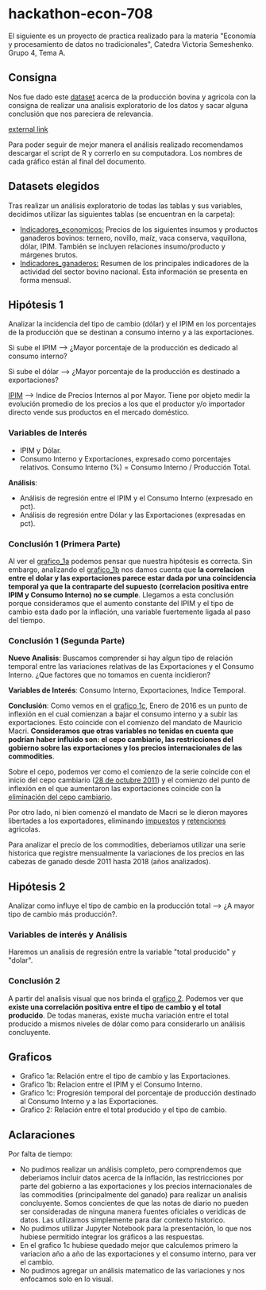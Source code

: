 # hackathon-econ-708
El siguiente es un proyecto de practica realizado para la materia "Economía y procesamiento de datos no tradicionales", Catedra Victoria Semeshenko.
Grupo 4, Tema A.

## Consigna
Nos fue dado este [dataset](https://www.datos.gob.ar/dataset?tags=bovinos&groups=agri&_tags_limit=0) acerca de la producción bovina y agricola con la consigna de realizar una analisis exploratorio de los datos y sacar alguna conclusión que nos pareciera de relevancia. 

<a href="https://www.google.com" target="_blank">external link</a>

Para poder seguir de mejor manera el análisis realizado recomendamos descargar el script de R y correrlo en su computadora. Los nombres de cada gráfico están al final del documento.

## Datasets elegidos
Tras realizar un análisis exploratorio de todas las tablas y sus variables, decidimos utilizar las siguientes tablas (se encuentran en la carpeta):
* [Indicadores_economicos:](https://www.datos.gob.ar/dataset/agroindustria-ganaderia---indicadores-economicos-bovinos/archivo/agroindustria_a28a3be0-f9a3-4f96-8094-53688135c5ad) Precios de los siguientes insumos y productos ganaderos bovinos: ternero, novillo, maíz, vaca conserva, vaquillona, dólar, IPIM. También se incluyen relaciones insumo/producto y márgenes brutos.
* [Indicadores_ganaderos:](https://www.datos.gob.ar/dataset/agroindustria-ganaderia---indicadores-bovinos-mensuales/archivo/agroindustria_46c21636-2a4d-44a4-a0c6-052836d51a3f) Resumen de los principales indicadores de la actividad del sector bovino nacional. Esta información se presenta en forma mensual.

## Hipótesis 1
Analizar la incidencia del tipo de cambio (dólar) y el IPIM en los porcentajes de la producción que se destinan a consumo interno y a las exportaciones.

Si sube el IPIM --> ¿Mayor porcentaje de la producción es dedicado al consumo interno?

Si sube el dólar --> ¿Mayor porcentaje de la producción es destinado a exportaciones?

[IPIM](https://www.indec.gob.ar/ftp/cuadros/economia/sint_met_sipm.pdf) --> Indice de Precios Internos al por Mayor. Tiene por objeto medir la evolución promedio de los precios a los que el productor y/o importador directo vende sus productos en el mercado doméstico.

### Variables de Interés
* IPIM y Dólar.
* Consumo Interno y Exportaciones, expresado como porcentajes relativos. Consumo Interno (%) = Consumo Interno / Producción Total.

**Análisis**:
* Análisis de regresión entre el IPIM y el Consumo Interno (expresado en pct).
* Análisis de regresión entre Dólar y las Exportaciones (expresadas en pct).

### Conclusión 1 (Primera Parte)
Al ver el [grafico_1a](https://raw.githubusercontent.com/LucioAlberico/hackathon-econ-708/main/grafico_1a.png) podemos pensar que nuestra hipótesis es correcta. Sin embargo, analizando el [grafico_1b](https://raw.githubusercontent.com/LucioAlberico/hackathon-econ-708/main/grafico_1b.png) nos damos cuenta que **la correlacion entre el dolar y las exportaciones parece estar dada por una coincidencia temporal ya que la contraparte del supuesto (correlacion positiva entre IPIM y Consumo Interno) no se cumple**. Llegamos a esta conclusión porque consideramos que el aumento constante del IPIM y el tipo de cambio esta dado por la inflación, una variable fuertemente ligada al paso del tiempo.


### Conclusión 1 (Segunda Parte)
**Nuevo Analisis**: Buscamos comprender si hay algun tipo de relación temporal entre las variaciones relativas de las Exportaciones y el Consumo Interno. ¿Que factores que no tomamos en cuenta incidieron?

**Variables de Interés**: Consumo Interno, Exportaciones, Indice Temporal.

**Conclusión**: Como vemos en el [grafico 1c](https://raw.githubusercontent.com/LucioAlberico/hackathon-econ-708/main/grafico_1c.png), Enero de 2016 es un punto de inflexión en el cual comienzan a bajar el consumo interno y a subir las exportaciones. Esto coincide con el comienzo del mandato de Mauricio Macri. **Consideramos que otras variables no tenidas en cuenta que podrían haber influido son: el cepo cambiario, las restricciones del gobierno sobre las exportaciones y los precios internacionales de las commodities**.

Sobre el cepo, podemos ver como el comienzo de la serie coincide con el inicio del cepo cambiario ([28 de octubre 2011](https://www.iprofesional.com/economia/350624-el-cepo-al-dolar-de-cristina-cumplio-10-anos-asi-se-gesto)) y el comienzo del punto de inflexión en el que aumentaron las exportaciones coincide con la [eliminación del cepo cambiario](https://www.cronista.com/finanzas-mercados/Prat-Gay-anuncio-el-fin-del-cepo-al-dolar-y-la-unificacion-del-tipo-de-cambio-20151216-0095.html). 

Por otro lado,  ni bien comenzó el mandato de Macri se le dieron mayores libertades a los exportadores, eliminando [impuestos](https://www.reuters.com/article/latinoamerica-economia-argentina-retenci-idLTAKBN0TX1GP20151215) y [retenciones](https://www.pagina12.com.ar/diario/economia/2-288230-2015-12-14.html) agricolas.

Para analizar el precio de los commodities, deberiamos utilizar una serie historica que registre mensualmente la variaciones de los precios en las cabezas de ganado desde 2011 hasta 2018 (años analizados).

## Hipótesis 2
Analizar como influye el tipo de cambio en la producción total --> ¿A mayor tipo de cambio más producción?. 

### Variables de interés y Análisis
Haremos un analisis de regresión entre la variable "total producido" y "dolar".

### Conclusión 2
A partir del analisis visual que nos brinda el [grafico 2](https://raw.githubusercontent.com/LucioAlberico/hackathon-econ-708/main/grafico_2.png). Podemos ver que **existe una correlación positiva entre el tipo de cambio y el total producido**. De todas maneras, existe mucha variación entre el total producido a mismos niveles de dólar como para considerarlo un análisis concluyente.


## Graficos
* Grafico 1a: Relación entre el tipo de cambio y las Exportaciones.
* Grafico 1b: Relacion entre el IPIM y el Consumo Interno.
* Grafico 1c: Progresión temporal del porcentaje de producción destinado al Consumo Interno y a las Exportaciones.
* Grafico 2: Relación entre el total producido y el tipo de cambio.


## Aclaraciones
Por falta de tiempo:
* No pudimos realizar un análisis completo, pero comprendemos que deberiamos incluir datos acerca de la inflación, las restricciones por parte del gobierno a las exportaciones y los precios internacionales de las commodities (principalmente del ganado) para realizar un analisis concluyente. Somos concientes de que las notas de diario no pueden ser consideradas de ninguna manera fuentes oficiales o veridicas de datos. Las utilizamos simplemente para dar contexto historico.
* No pudimos utilizar Jupyter Notebook para la presentación, lo que nos hubiese permitido integrar los gráficos a las respuestas.
* En el grafico 1c hubiese quedado mejor que calculemos primero la variacion año a año de las exportaciones y el consumo interno, para ver el cambio.
* No pudimos agregar un análisis matematico de las variaciones y nos enfocamos solo en lo visual.
